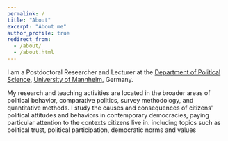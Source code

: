 ```yaml
---
permalink: /
title: "About"
excerpt: "About me"
author_profile: true
redirect_from: 
  - /about/
  - /about.html
---
```


I am a Postdoctoral Researcher and Lecturer at the [Department of Political Science](https://www.sowi.uni-mannheim.de/en/research/political-science/), [University of Mannheim](https://www.uni-mannheim.de/en/), Germany.

My research and teaching activities are located in the broader areas of political behavior, comparative politics, survey methodology, and quantitative methods. I study the causes and consequences of citizens' political attitudes and behaviors in contemporary democracies, paying particular attention to the contexts citizens live in.   including topics such as political trust, political participation, democratic norms and values
